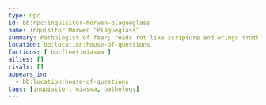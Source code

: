```yaml
---
type: npc
id: bb:npc:inquisitor-morwen-plagueglass
name: Inquisitor Morwen “Plagueglass”
summary: Pathologist of fear; reads rot like scripture and wrings truth from the sick.
location: bb:location:house-of-questions
factions: [ bb:fleet:miasma ]
allies: []
rivals: []
appears_in:
  - bb:location:house-of-questions
tags: [inquisitor, miasma, pathology]
---
```

